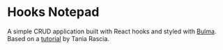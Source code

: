 # Hooks Notepad

A simple CRUD application built with React hooks and styled with [Bulma](https://bulma.io/). Based on a [tutorial](https://taniarascia.com/crud-app-in-react-with-hooks/) by Tania Rascia.
